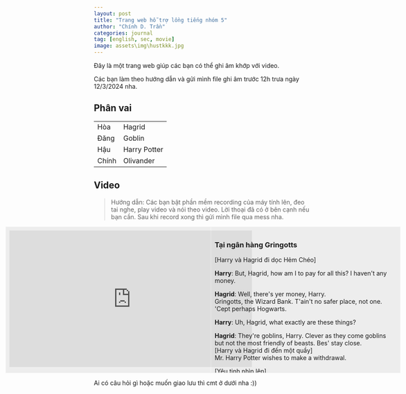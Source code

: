 ```yaml
---
layout: post
title: "Trang web hỗ trợ lồng tiếng nhóm 5"
author: "Chính D. Trần"
categories: journal
tag: [english, sec, movie]
image: assets\img\hustkkk.jpg
---
```

Đây là một trang web giúp các bạn có thể ghi âm khớp với video. 

Các bạn làm theo hướng dẫn và gửi mình file ghi âm trước 12h trưa ngày 12/3/2024 nha.

## Phân vai
<style>
    .row {
        display: flex;
        width: 95vw;
        margin-left: 50%;
        transform: translateX(-50%);
        background-color: rgba(200, 200, 200, 0.3);  
    }
    .col {
        width:50%;
        padding: 0.5rem;
        height: 20rem;
        border: 1px solid rgba(250, 250, 250, 0.5);
    }
</style>
<table>
<tr>
<td>Hòa</td>
<td>Hagrid</td>
</tr>
<tr>
<td>Đăng</td>
<td>Goblin</td>
</tr>
<tr>
<td>Hậu</td>
<td>Harry Potter</td>
</tr>
<tr>
<td>Chính</td>
<td>Olivander</td>
</tr>
</table>

## Video
>Hướng dẫn: Các bạn bật phần mềm recording của máy tính lên, đeo tai nghe, play video và nói theo video. Lời thoại đã có ở bên cạnh nếu bạn cần. Sau khi record xong thì gửi mình file qua mess nha.
<div class="row">
<div class="col">
<center><iframe width="560" height="315" src="https://www.youtube.com/embed/nnD8FKXzIGs?si=xU-nhvEGw6fSbGND&amp;start=418" title="YouTube video player" frameborder="0" allow="accelerometer; autoplay; clipboard-write; encrypted-media; gyroscope; picture-in-picture; web-share" allowfullscreen></iframe></center>
</div>
<div class="col" style="overflow:auto">

<h3 id="t-i-ng-n-h-ng-gringotts">Tại ngân hàng Gringotts</h3>
<p>[Harry và Hagrid đi dọc Hẻm Chéo]</p>
<p><strong>Harry</strong>: But, Hagrid, how am I to pay for all this? I haven&#39;t any money.</p>
<p><strong>Hagrid</strong>: Well, there&#39;s yer money, Harry.<br>
Gringotts, the Wizard Bank. T&#39;ain&#39;t no safer place, not one. &#39;Cept perhaps Hogwarts.</p>
<p><strong>Harry</strong>: Uh, Hagrid, what exactly are these things?</p>
<p><strong>Hagrid</strong>: They&#39;re goblins, Harry. Clever as they come goblins but not the most friendly of beasts. Bes&#39; stay close.<br>
[Harry và Hagrid đi đến một quầy]<br>
Mr. Harry Potter wishes to make a withdrawal.</p>
<p>[Yêu tinh nhìn lên]</p>
<p><strong>Goblin</strong>: And does Mr. Harry Potter have his key?</p>
<p><strong>Hagrid</strong>: Oh, wait a minute. Got it here somewhere. Ha! There&#39;s the little devil.<br>
[Thì thầm] Oh, and there&#39;s something else as well.<br>
[Lấy ra một bức thư] Professor Dumbledore gave me this.<br>
[Hagrid đưa yêu tinh bức thư] It&#39;s about You-Know-What in vault You-Know-Which.</p>
<p><strong>Goblin</strong>: Very well.</p>
<p>[Mọi người đi xuống tầng hầm]</p>
<p><strong>Griphook(Tên yêu tinh)</strong>: Vault 687. Lamp, please.<br>
[Hagrid đưa yêu tinh cái đèn] Key, please.<br>
[Hagrid đưa yêu tinh chìa khóa và mở hầm.]</p>
<p><strong>Hagrid</strong>: Didn&#39;t think yer mum and dad will leave you with nothing now, did yeh?</p>
<p>[Họ tiếp tục đi xuống hầm]</p>
<p><strong>Griphook</strong>: Vault 713.</p>
<p><strong>Harry</strong>: What&#39;s in there, Hagrid?</p>
<p><strong>Hagrid</strong>: Can&#39;t tell yeh, Harry. It&#39;s Hogwarts business. Very secret.</p>
<p><strong>Griphook</strong>: Stand back.<br>
[Mở cửa hầm]</p>
<p><strong>Hagrid</strong>: Bes&#39; not to mention this to anyone, Harry.<br>
[Harry gật đầu]</p>
<h3 id="t-i-c-a-h-ng-a-th-n-olivanders">Tại cửa hàng đũa thần Olivanders</h3>
<p>[Hai người tiếp tục đi trên Hẻm Chéo và tiếp tục đi mua đồ]</p>
<p><strong>Harry</strong>: I still need... a wand.</p>
<p><strong>Hagrid</strong>: A wand? Well, yeh&#39;ll want Ollivanders. [chỉ về phía cửa hàng]<br>
There ain&#39;t no place better. Why don&#39;t you run along there and wait. I just got one more thing I got to do. Won&#39;t be long.</p>
<p>[Harry đi vào cửa hàng]</p>
<p><strong>Harry</strong>: [Nhẹ nhàng] Hello? Hello?</p>
<p>[Olivander xuất hiện]</p>
<p><strong>Ollivander</strong>: I wondered when I&#39;d be seeing you, Mr. Potter. It seems only yesterday that your mother and father were in here buying their first wands.</p>
<p>[Chọn đũa thần] Ah. Here we are.<br> 
[Harry cầm đũa nhưng không có gì]<br>
Well, give it a wave.<br>
[Harry vẩy đũa thần và làm rất nhiều hộp rơi xuống. Sợ hãi, Harry nhanh chống trả đũa về chỗ cũ]<br>
Apparently not. [lấy đũa từ trong hộp] Perhaps this.<br>
[Harry làm vỡ một cái bình]<br>
No, no, definitely not! No matter. [định lấy đũa thần nhưng dừng lại suy nghĩ ] I wonder...<br>
[Ollivander đưa đũa thần cho Harry, đũa thần phát sáng khiến Ollivander suy nghĩ]<br>
Curious. Very curious.</p>
<p><strong>Harry</strong>: Sorry, but what&#39;s curious?</p>
<p><strong>Ollivander</strong>: [kiểm tra đôi đũa của Harry] I remember every wand I&#39;ve ever sold, Mr. Potter. It just so happens that the phoenix, whose tail feather resides in your wand gave another feather, just one other. It is curious that you should be destined for this wand when its brother gave you that scar. [chỉ về phía vết sẹo trên đầu Harry]</p>
<p><strong>Harry</strong>: And who owned that wand?</p>
<p><strong>Ollivander</strong>: We do not speak his name. The wand chooses the wizard, Mr. Potter. It&#39;s not always clear why. But I think it is clear that we can expect great things from you. After all, He-Who-Must-Not-Be-Named did great things. Terrible, yes, but great. [đưa đũa thần cho Hary]</p>
<p>[Harry nghe thấy tiếng gõ cửa.]</p>
<p><strong>Hagrid</strong>: Harry! Harry! Happy birthday! [Tay cầm con cú Hedwig.]</p>
<p><strong>Harry</strong>: [kinh ngạc] Wow.</p>

</p>
</div>
</div>

Ai có câu hỏi gì hoặc muốn giao lưu thì cmt ở dưới nha :))

